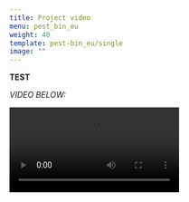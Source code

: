 ```yaml
---
title: Project video
menu: pest_bin_eu
weight: 40
template: pest-bin_eu/single
image: ""
---
```

**TEST**

*VIDEO BELOW:*

<video src="../video/test_yeast.mp4" controls />

![](../video/test_yeast.mp4)

<br>
